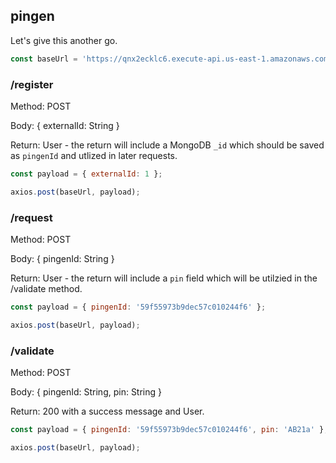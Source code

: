 ## pingen

Let's give this another go.

```javascript
const baseUrl = 'https://qnx2ecklc6.execute-api.us-east-1.amazonaws.com/dev';
```

### /register

Method: POST

Body: { externalId: String }

Return: User - the return will include a MongoDB `_id` which should be saved as `pingenId` and utlized in later requests.

```javascript
const payload = { externalId: 1 };

axios.post(baseUrl, payload);
```

### /request

Method: POST

Body: { pingenId: String }

Return: User - the return will include a `pin` field which will be utilzied in the /validate method.

```javascript
const payload = { pingenId: '59f55973b9dec57c010244f6' };

axios.post(baseUrl, payload);
```

### /validate

Method: POST

Body: { pingenId: String, pin: String }

Return: 200 with a success message and User.

```javascript
const payload = { pingenId: '59f55973b9dec57c010244f6', pin: 'AB21a' };

axios.post(baseUrl, payload);
```